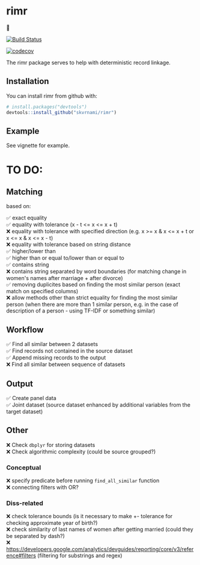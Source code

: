 # rimr

:construction: 

[![Build Status](https://travis-ci.org/skvrnami/rimr.svg?branch=master)](https://travis-ci.org/skvrnami/rimr)

[![codecov](https://codecov.io/gh/skvrnami/rimr/branch/master/graph/badge.svg)](https://codecov.io/gh/skvrnami/rimr)

The rimr package serves to help with deterministic record linkage. 

## Installation

You can install rimr from github with:


``` r
# install.packages("devtools")
devtools::install_github("skvrnami/rimr")
```

## Example

See vignette for example.


# TO DO:

## Matching
based on:  

:white_check_mark: exact equality  
:white_check_mark: equality with tolerance (x - t <= x <= x + t)  
:x: equality with tolerance with specified direction (e.g. x >= x & x <= x + t or x <= x & x <= x - t)  
:x: equality with tolerance based on string distance  
:white_check_mark: higher/lower than  
:white_check_mark: higher than or equal to/lower than or equal to  
:white_check_mark: contains string  
:x: contains string separated by word boundaries (for matching change in women's names after marriage + after divorce)  
:white_check_mark: removing duplicites based on finding the most similar person (exact match on specified columns)  
:x: allow methods other than strict equality for finding the most similar person (when there are more than 1 similar person, e.g. in the case of description of a person - using TF-IDF or something similar)  

## Workflow  
:white_check_mark: Find all similar between 2 datasets  
:white_check_mark: Find records not contained in the source dataset  
:white_check_mark: Append missing records to the output  
:x: Find all similar between sequence of datasets  

## Output  
:white_check_mark: Create panel data  
:white_check_mark: Joint dataset (source dataset enhanced by additional variables from the target dataset)  

## Other

:x: Check `dbplyr` for storing datasets  
:x: Check algorithmic complexity (could be source grouped?)

### Conceptual

:x: specify predicate before running `find_all_similar` function  
:x: connecting filters with OR?  

### Diss-related

:x: check tolerance bounds (is it necessary to make +- tolerance for checking approximate year of birth?)  
:x: check similarity of last names of women after getting married (could they be separated by dash?)  
:x: https://developers.google.com/analytics/devguides/reporting/core/v3/reference#filters (filtering for substrings and regex)  


